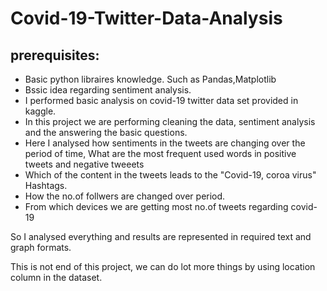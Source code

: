 # Covid-19-Twitter-Data-Analysis

## prerequisites:
 - Basic python libraires knowledge. Such as Pandas,Matplotlib
 - Bssic idea regarding sentiment analysis.
- I performed basic analysis on covid-19 twitter data set provided in kaggle.
- In this project we are performing cleaning the data, sentiment analysis and the answering the basic questions.
- Here I analysed how sentiments in the tweets are changing over the period of time, What are the most frequent used words in positive tweets and negative tweeets
- Which of the content in the tweets leads to the "Covid-19, coroa virus" Hashtags.
- How the no.of follwers are changed over period.
- From which devices we are getting most no.of tweets regarding covid-19 

So I analysed everything and results are represented in required text and graph formats. 

This is not end of this project, we can do lot more things by using location column in the dataset.
